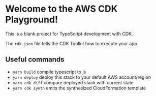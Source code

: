 # Welcome to the AWS CDK Playground!

This is a blank project for TypeScript development with CDK.

The `cdk.json` file tells the CDK Toolkit how to execute your app.

## Useful commands

 * `yarn build`      compile typescript to js
 * `yarn deploy`     deploy this stack to your default AWS account/region
 * `yarn cdk diff`   compare deployed stack with current state
 * `yarn cdk synth`  emits the synthesized CloudFormation template
